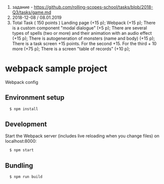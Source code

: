 1. задание - https://github.com/rolling-scopes-school/tasks/blob/2018-Q3/tasks/game.md
2. 2018-12-08 / 08.01.2019
3. Total
Task ( 150 points )
  Landing page (+15 p);
  Webpack (+15 p);
  There is a custom component "modal dialogue" (+5 p);
  There are several types of spells (two or more) and their animation with an audio effect (+15 p);
  There is autogeneration of monsters (name and body) (+15 p);
  There is a task screen +15 points. For the second +15. For the third + 10 more (+75 p);
  There is a screen "table of records" (+10 p);

# webpack sample project 
 
Webpack config 

## Environment setup 

```sh
  $ npm install
```

## Development

Start the Webpack server (includes live reloading when you change files) on localhost:8000:

```sh
  $ npm start
```

## Bundling 

```sh
  $ npm run build
```

